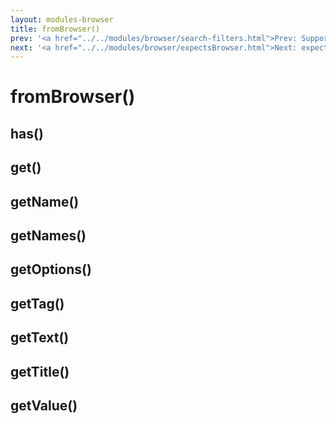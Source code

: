 ```yaml
---
layout: modules-browser
title: fromBrowser()
prev: '<a href="../../modules/browser/search-filters.html">Prev: Supported Search Filters</a>'
next: '<a href="../../modules/browser/expectsBrowser.html">Next: expectsBrowser()</a>'
---
```


# fromBrowser()

## has()

## get()

## getName()

## getNames()

## getOptions()

## getTag()

## getText()

## getTitle()

## getValue()
